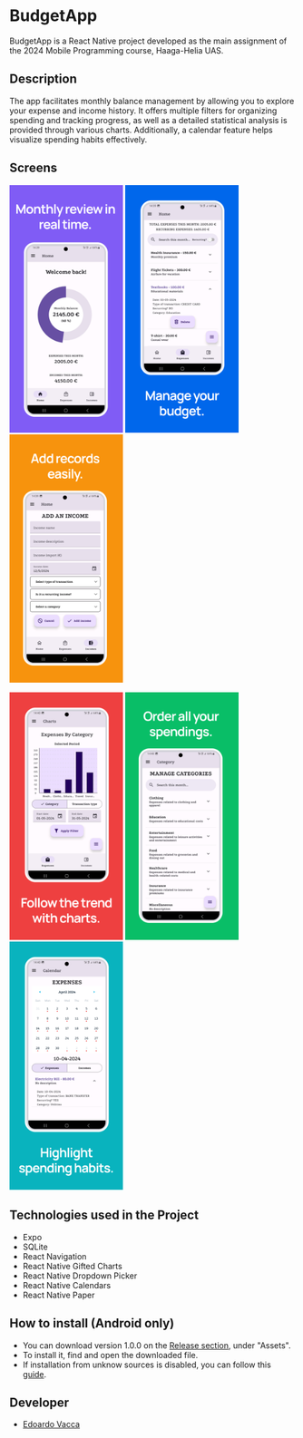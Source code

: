 # BudgetApp

BudgetApp is a React Native project developed as the main assignment of the 2024 Mobile Programming course, Haaga-Helia UAS.

## Description

The app facilitates monthly balance management by allowing you to explore your expense and income history.
It offers multiple filters for organizing spending and tracking progress, as well as a detailed statistical analysis is provided through various charts.
Additionally, a calendar feature helps visualize spending habits effectively.

## Screens
<p float="left">
<img src="https://github.com/edoardovac/budgetApp/blob/main/screenshots/Frame_1.png" alt="Home-Screen" width="200"/>
<img src="https://github.com/edoardovac/budgetApp/blob/main/screenshots/Frame_2.png" alt="Expense-List-Screen" width="200"/>
<img src="https://github.com/edoardovac/budgetApp/blob/main/screenshots/Frame_3.png" alt="Add-From-Screen" width="200"/>
</p>
<p float="left">
<img src="https://github.com/edoardovac/budgetApp/blob/main/screenshots/Frame_4.png" alt="Charts-Screen" width="200"/>
<img src="https://github.com/edoardovac/budgetApp/blob/main/screenshots/Frame_5.png" alt="Category-List-Screen" width="200"/>
<img src="https://github.com/edoardovac/budgetApp/blob/main/screenshots/Frame_6.png" alt="Calendar-Screen" width="200"/>
</p>

## Technologies used in the Project

- Expo
- SQLite
- React Navigation
- React Native Gifted Charts
- React Native Dropdown Picker
- React Native Calendars
- React Native Paper

## How to install (Android only)

- You can download version 1.0.0 on the [Release section](https://github.com/edoardovac/budgetApp/releases/tag/v1.0.0), under "Assets".
- To install it, find and open the downloaded file.
- If installation from unknow sources is disabled, you can follow this [guide](https://www.androidauthority.com/how-to-install-apks-31494/).

## Developer

- [Edoardo Vacca](https://github.com/edoardovac)
